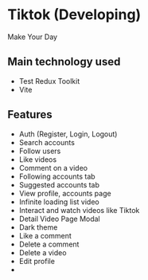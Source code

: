 # Tiktok (Developing)

Make Your Day
 
## Main technology used  

- Test Redux Toolkit
- Vite

## Features

- Auth (Register, Login, Logout)
- Search accounts
- Follow users
- Like videos
- Comment on a video
- Following accounts tab
- Suggested accounts tab
- View profile, accounts page
- Infinite loading list video
- Interact and watch videos like Tiktok
- Detail Video Page Modal
- Dark theme
- Like a comment
- Delete a comment
- Delete a video
- Edit profile
- 
 
